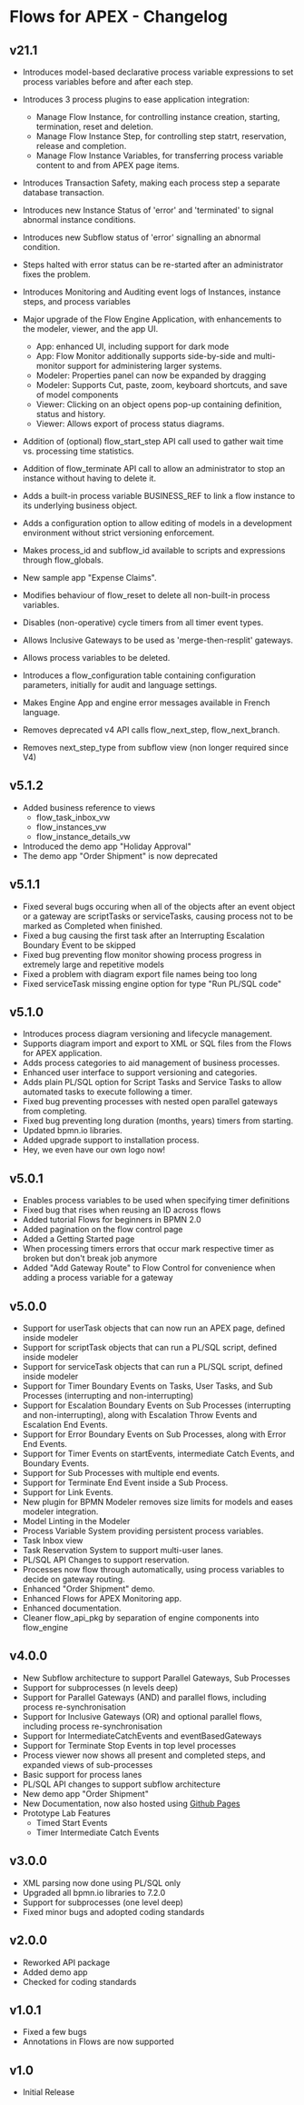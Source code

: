 # Flows for APEX - Changelog

## v21.1

- Introduces model-based declarative process variable expressions to set process variables before and after each step.
- Introduces 3 process plugins to ease application integration:
  
  - Manage Flow Instance, for controlling instance creation, starting, termination, reset and deletion.
  - Manage Flow Instance Step, for controlling step statrt, reservation, release and completion.
  - Manage Flow Instance Variables, for transferring process variable content to and from APEX page items.
- Introduces Transaction Safety, making each process step a separate database transaction.
- Introduces new Instance Status of 'error' and 'terminated' to signal abnormal instance conditions.
- Introduces new Subflow status of 'error' signalling an abnormal condition.
- Steps halted with error status can be re-started after an administrator fixes the problem.
- Introduces Monitoring and Auditing event logs of Instances, instance steps, and process variables
- Major upgrade of the Flow Engine Application, with enhancements to the modeler, viewer, and the app UI.
  
  - App: enhanced UI, including support for dark mode
  - App: Flow Monitor additionally supports side-by-side and multi-monitor support for administering larger systems.
  - Modeler: Properties panel can now be expanded by dragging
  - Modeler: Supports Cut, paste, zoom, keyboard shortcuts, and save of model components
  - Viewer: Clicking on an object opens pop-up containing definition, status and history.
  - Viewer: Allows export of process status diagrams.
- Addition of (optional) flow_start_step API call used to gather wait time vs. processing time statistics.
- Addition of flow_terminate API call to allow an administrator to stop an instance without having to delete it.
- Adds a built-in process variable BUSINESS_REF to link a flow instance to its underlying business object.
- Adds a configuration option to allow editing of models in a development environment without strict versioning enforcement.
- Makes process_id and subflow_id available to scripts and expressions through flow_globals.
- New sample app "Expense Claims".
- Modifies behaviour of flow_reset to delete all non-built-in process variables.
- Disables (non-operative) cycle timers from all timer event types.
- Allows Inclusive Gateways to be used as 'merge-then-resplit' gateways.
- Allows process variables to be deleted.
- Introduces a flow_configuration table containing configuration parameters, initially for audit and language settings.
- Makes Engine App and engine error messages available in French language.
- Removes deprecated v4 API calls flow_next_step, flow_next_branch.
- Removes next_step_type from subflow view (non longer required since V4)

## v5.1.2

- Added business reference to views
  - flow_task_inbox_vw
  - flow_instances_vw
  - flow_instance_details_vw
- Introduced the demo app "Holiday Approval"
- The demo app "Order Shipment" is now deprecated

## v5.1.1

- Fixed several bugs occuring when all of the objects after an event object or a gateway are scriptTasks or serviceTasks, causing process not to be marked as Completed when finished.
- Fixed a bug causing the first task after an Interrupting Escalation Boundary Event to be skipped
- Fixed bug preventing flow monitor showing process progress in extremely large and repetitive models
- Fixed a problem with diagram export file names being too long
- Fixed serviceTask missing engine option for type "Run PL/SQL code"

## v5.1.0

- Introduces process diagram versioning and lifecycle management.
- Supports diagram import and export to XML or SQL files from the Flows for APEX application.
- Adds process categories to aid management of business processes.
- Enhanced user interface to support versioning and categories.
- Adds plain PL/SQL option for Script Tasks and Service Tasks to allow automated tasks to execute following a timer.
- Fixed bug preventing processes with nested open parallel gateways from completing.
- Fixed bug preventing long duration (months, years) timers from starting.
- Updated bpmn.io libraries.
- Added upgrade support to installation process.
- Hey, we even have our own logo now!

## v5.0.1

- Enables process variables to be used when specifying timer definitions
- Fixed bug that rises when reusing an ID across flows
- Added tutorial Flows for beginners in BPMN 2.0
- Added pagination on the flow control page
- Added a Getting Started page
- When processing timers errors that occur mark respective timer as broken but don't break job anymore
- Added "Add Gateway Route" to Flow Control for convenience when adding a process variable for a gateway

## v5.0.0

- Support for userTask objects that can now run an APEX page, defined inside modeler
- Support for scriptTask objects that can run a PL/SQL script, defined inside modeler
- Support for serviceTask objects that can run a PL/SQL script, defined inside modeler
- Support for Timer Boundary Events on Tasks, User Tasks, and Sub Processes (interrupting and non-interrupting)
- Support for Escalation Boundary Events on Sub Processes (interrupting and non-interrupting), along with Escalation Throw Events and Escalation End Events.
- Support for Error Boundary Events on Sub Processes, along with Error End Events.
- Support for Timer Events on startEvents, intermediate Catch Events, and Boundary Events.
- Support for Sub Processes with multiple end events.
- Support for Terminate End Event inside a Sub Process.
- Support for Link Events.
- New plugin for BPMN Modeler removes size limits for models and eases modeler integration.
- Model Linting in the Modeler
- Process Variable System providing persistent process variables.
- Task Inbox view
- Task Reservation System to support multi-user lanes.
- PL/SQL API Changes to support reservation.
- Processes now flow through automatically, using process variables to decide on gateway routing.
- Enhanced "Order Shipment" demo.
- Enhanced Flows for APEX Monitoring app.
- Enhanced documentation.
- Cleaner flow_api_pkg by separation of engine components into flow_engine

## v4.0.0

- New Subflow architecture to support Parallel Gateways, Sub Processes
- Support for subprocesses (n levels deep)
- Support for Parallel Gateways (AND) and parallel flows, including process re-synchronisation
- Support for Inclusive Gateways (OR) and optional parallel flows, including process re-synchronisation
- Support for IntermediateCatchEvents and eventBasedGateways
- Support for Terminate Stop Events in top level processes
- Process viewer now shows all present and completed steps, and expanded views of sub-processes
- Basic support for process lanes
- PL/SQL API changes to support subflow architecture
- New demo app "Order Shipment"
- New Documentation, now also hosted using [Github Pages](https://mt-ag.github.io/apex-flowsforapex/)
- Prototype Lab Features
  - Timed Start Events
  - Timer Intermediate Catch Events

## v3.0.0

- XML parsing now done using PL/SQL only
- Upgraded all bpmn.io libraries to 7.2.0
- Support for subprocesses (one level deep)
- Fixed minor bugs and adopted coding standards

## v2.0.0

- Reworked API package
- Added demo app
- Checked for coding standards

## v1.0.1

- Fixed a few bugs
- Annotations in Flows are now supported

## v1.0

- Initial Release

